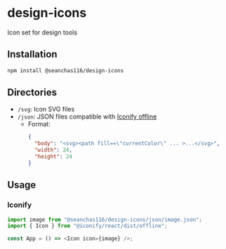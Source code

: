 # design-icons

Icon set for design tools

## Installation

```bash
npm install @seanchas116/design-icons
```

## Directories

- `/svg`: Icon SVG files
- `/json`: JSON files compatible with [Iconify offline](https://docs.iconify.design/icon-components/react/offline.html)
  - Format:
    ```json
    {
      "body": "<svg><path fill==\"currentColor\" ... >...</svg>",
      "width": 24,
      "height": 24
    }
    ```

## Usage

### Iconify

```js
import image from "@seanchas116/design-icons/json/image.json";
import { Icon } from "@iconify/react/dist/offline";

const App = () => <Icon icon={image} />;
```
